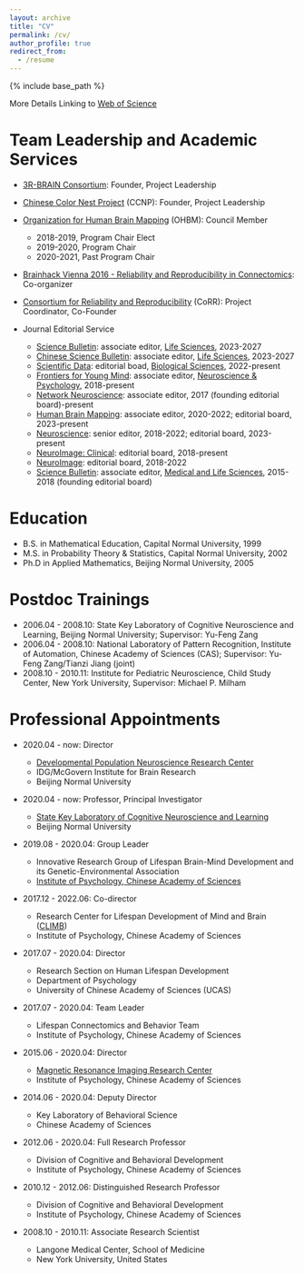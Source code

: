 ```yaml
---
layout: archive
title: "CV"
permalink: /cv/
author_profile: true
redirect_from:
  - /resume
---
```


{% include base_path %}

More Details Linking to [Web of Science](https://www.webofscience.com/wos/author/record/878715)

Team Leadership and Academic Services 
======
* [3R-BRAIN Consortium](https://github.com/zuoxinian/3R-BRAIN): Founder, Project Leadership

* [Chinese Color Nest Project](https://github.com/zuoxinian/CCNP) (CCNP): Founder, Project Leadership
 
* [Organization for Human Brain Mapping](https://www.humanbrainmapping.org) (OHBM): Council Member
  * 2018-2019, Program Chair Elect
  * 2019-2020, Program Chair 
  * 2020-2021, Past Program Chair

* [Brainhack Vienna 2016 - Reliability and Reproducibility in Connectomics](https://brainhack.org/vienna): Co-organizer

* [Consortium for Reliability and Reproducibility](http://fcon_1000.projects.nitrc.org/indi/CoRR/html) (CoRR): Project Coordinator, Co-Founder <!-- ; [Consortium Data Descriptor](https://www.nature.com/articles/sdata201449); [Consortium Hardcore Paper](https://journals.plos.org/ploscompbiol/article?id=10.1371/journal.pcbi.1009279); [Human MRI Reproducibility](https://www.nature.com/collections/yglmshrkbg); [Reliablity and Reproducibility for Functional Connectomics](https://www.frontiersin.org/research-topics/5137/reliability-and-reproducibility-in-functional-connectomics) -->

* Journal Editorial Service
  * [Science Bulletin](https://www.sciengine.com/SB/home): associate editor, [Life Sciences](https://mc03.manuscriptcentral.com/csb), 2023-2027
  * [Chinese Science Bulletin](https://www.sciengine.com/CSB/home): associate editor, [Life Sciences](https://www.scicloudcenter.com/TB/login/index), 2023-2027
  * [Scientific Data](https://www.nature.com/sdata): editorial boad, [Biological Sciences](https://www.nature.com/sdata/editorial-board#Biological-Sciences), 2022-present 
  * [Frontiers for Young Mind](https://kids.frontiersin.org): associate editor, [Neuroscience & Psychology](https://kids.frontiersin.org/specialties/neuroscience), 2018-present
  * [Network Neuroscience](https://www.mitpressjournals.org/journals/netn/editorial): associate editor, 2017 (founding editorial board)-present
  * [Human Brain Mapping](https://onlinelibrary.wiley.com/journal/10970193): associate editor, 2020-2022; editorial board, 2023-present
  * [Neuroscience](https://www.editorialmanager.com/nsc/default.aspx): senior editor, 2018-2022; editorial board, 2023-present
  * [NeuroImage: Clinical](https://www.sciencedirect.com/journal/neuroimage-clinical/about/editorial-board): editorial board, 2018-present
  * [NeuroImage](https://www.sciencedirect.com/journal/neuroimage/about/editorial-board): editorial board, 2018-2022
  * [Science Bulletin](https://www.sciencedirect.com/journal/science-bulletin): associate editor, [Medical and Life Sciences](https://mc03.manuscriptcentral.com/csb), 2015-2018 (founding editorial board) 

Education
======
* B.S. in Mathematical Education, Capital Normal University, 1999
* M.S. in Probability Theory & Statistics, Capital Normal University, 2002
* Ph.D in Applied Mathematics, Beijing Normal University, 2005

Postdoc Trainings
======
* 2006.04 - 2008.10: State Key Laboratory of Cognitive Neuroscience and Learning, Beijing Normal University; Supervisor: Yu-Feng Zang
* 2006.04 - 2008.10: National Laboratory of Pattern Recognition, Institute of Automation, Chinese Academy of Sciences (CAS); Supervisor: Yu-Feng Zang/Tianzi Jiang (joint)
* 2008.10 - 2010.11: Institute for Pediatric Neuroscience, Child Study Center, New York University, Supervisor: Michael P. Milham

Professional Appointments
======
* 2020.04 - now: Director
  * [Developmental Population Neuroscience Research Center](http://deepneuro.bnu.edu.cn)
  * IDG/McGovern Institute for Brain Research
  * Beijing Normal University

* 2020.04 - now: Professor, Principal Investigator
  * [State Key Laboratory of Cognitive Neuroscience and Learning](https://brain.bnu.edu.cn/English/index.htm)
  * Beijing Normal University

* 2019.08 - 2020.04: Group Leader
  * Innovative Research Group of Lifespan Brain-Mind Development and its Genetic-Environmental Association
  * [Institute of Psychology, Chinese Academy of Sciences](http://english.psych.cas.cn)
  
* 2017.12 - 2022.06: Co-director
  * Research Center for Lifespan Development of Mind and Brain ([CLIMB](https://climbgroup.org))
  * Institute of Psychology, Chinese Academy of Sciences

* 2017.07 - 2020.04: Director
  * Research Section on Human Lifespan Development
  * Department of Psychology
  * University of Chinese Academy of Sciences (UCAS) 
  
* 2017.07 - 2020.04: Team Leader
  * Lifespan Connectomics and Behavior Team
  * Institute of Psychology, Chinese Academy of Sciences

* 2015.06 - 2020.04: Director
  * [Magnetic Resonance Imaging Research Center](http://mrirc.psych.ac.cn)
  * Institute of Psychology, Chinese Academy of Sciences
  
* 2014.06 - 2020.04: Deputy Director
  * Key Laboratory of Behavioral Science
  * Chinese Academy of Sciences
  
* 2012.06 - 2020.04: Full Research Professor
  * Division of Cognitive and Behavioral Development
  * Institute of Psychology, Chinese Academy of Sciences
  
* 2010.12 - 2012.06: Distinguished Research Professor
  * Division of Cognitive and Behavioral Development
  * Institute of Psychology, Chinese Academy of Sciences

* 2008.10 - 2010.11: Associate Research Scientist
  * Langone Medical Center, School of Medicine
  * New York University, United States
